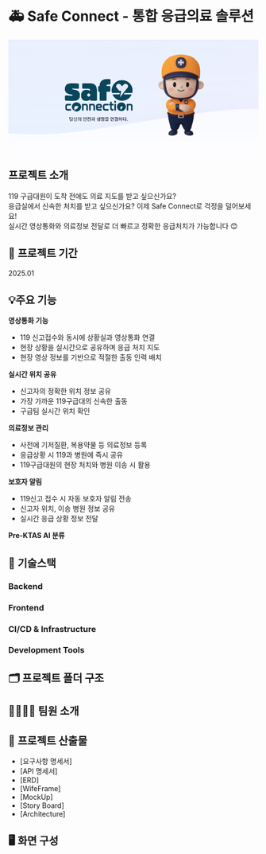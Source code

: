 # 🚑 Safe Connect - 통합 응급의료 솔루션
![배너](./docs/image/readme_banner.png)

## 프로젝트 소개
119 구급대원이 도착 전에도 의료 지도를 받고 싶으신가요? <br/> 응급실에서 신속한 처치를 받고 싶으신가요?
이제 Safe Connect로 걱정을 덜어보세요! <br/> 실시간 영상통화와 의료정보 전달로 더 빠르고 정확한 응급처치가 가능합니다 😊

## 📆 프로젝트 기간
2025.01

## 💡주요 기능
**영상통화 기능** 
- 119 신고접수와 동시에 상황실과 영상통화 연결
- 현장 상황을 실시간으로 공유하며 응급 처치 지도
- 현장 영상 정보를 기반으로 적절한 출동 인력 배치

**실시간 위치 공유**
- 신고자의 정확한 위치 정보 공유
- 가장 가까운 119구급대의 신속한 출동
- 구급팀 실시간 위치 확인

**의료정보 관리**
- 사전에 기저질환, 복용약물 등 의료정보 등록
- 응급상황 시 119과 병원에 즉시 공유
- 119구급대원의 현장 처치와 병원 이송 시 활용

**보호자 알림**
- 119신고 접수 시 자동 보호자 알림 전송
- 신고자 위치, 이송 병원 정보 공유
- 실시간 응급 상황 정보 전달

**Pre-KTAS AI 분류**


## 🔧 기술스택
### Backend

### Frontend

### CI/CD & Infrastructure

### Development Tools


## 🗂️ 프로젝트 폴더 구조


## 👨‍👩‍👧‍👦 팀원 소개


## 🔶 프로젝트 산출물
- [요구사항 명세서]
- [API 명세서]
- [ERD]
- [WifeFrame]
- [MockUp]
- [Story Board]
- [Architecture]

## 🖥️ 화면 구성